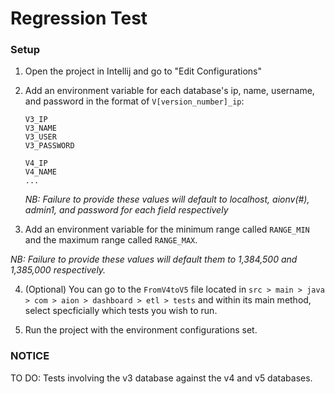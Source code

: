 # Regression Test
### Setup
1) Open the project in Intellij and go to "Edit Configurations"

2) Add an environment variable for each database's ip, name, username, and password in the format of `V[version_number]_ip`:
    ```
    V3_IP
    V3_NAME
    V3_USER
    V3_PASSWORD
    
    V4_IP
    V4_NAME
    ...
    ```
    *NB: Failure to provide these values will default to localhost, aionv(#), admin1, and password for each field respectively*
    
3) Add an environment variable for the minimum range called `RANGE_MIN` and the maximum range called `RANGE_MAX`. 

*NB: Failure to provide these values will default them to 1,384,500 and 1,385,000 respectively.*

4) (Optional) You can go to the `FromV4toV5` file located in `src > main > java > com > aion > dashboard > etl > tests`
and within its main method, select specficially which tests you wish to run.

5) Run the project with the environment configurations set.

### NOTICE
TO DO: Tests involving the v3 database against the v4 and v5 databases.